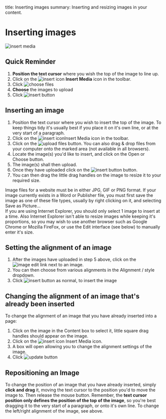 title: Inserting images
summary: Inserting and resizing images in your content.

# Inserting images

![insert media](/_images/insert-images-upload.png)

## Quick Reminder

 1. **Position the text cursor** where you wish the top of the image to line up.
 2. Click on the ![insert icon](/_images/insert-media-icon.png) **Insert Media** icon in the toolbar.
 3. Click ![choose files](/_images/choose-files-button.png)
 4. **Choose** the images to upload
 5. Click ![insert button](/_images/insert-image-button.png)


## Inserting an image
 1. Position the text cursor where you wish to insert the top of the image. To keep things tidy it's usually best if you place it on it's own line, or at the very start of a paragraph.
 2. Click on the ![insert icon](/_images/insert-media-icon.png)Insert Media icon in the toolbar.
 3. Click on the ![upload files](/_images/choose-files-button.png) button. You can also drag & drop files from your computer onto the marked area (not available in all browsers).
 4. Locate the image(s) you'd like to insert, and click on the Open or Choose button.
 5. The image(s) shall then upload.
 6. Once they have uploaded click on the ![insert button](/_images/insert-image-button.png) button.
 7. You can then drag the little drag handles on the image to resize it to your required size.

<div class="note" markdown="1">
Image files for a website must be in either JPG, GIF or PNG format. If your image currently exists in a Word or Publisher file, you must first save the image as one of these file types, usually by right clicking on it, and selecting Save as Picture...</div>

<div class="note" markdown="1">
If you are using Internet Explorer, you should only select 1 image to insert at a time. Also Internet Explorer isn't able to resize images while keeping it's proportions, so you may wish to use another browser such as Google Chrome or Mozilla FireFox, or use the Edit interface (see below) to manually enter it's size.
</div>

## Setting the alignment of an image

 1. After the images have uploaded in step 5 above, click on the ![image edit](/_images/image-edit.png) link next to an image.
 2. You can then choose from various alignments in the Alignment / style dropdown.
 3. Click ![insert button](/_images/insert-image-button.png) as normal, to insert the image

## Changing the alignment of an image that's already been inserted

To change the alignment of an image that you have already inserted into a page:

 1. Click on the image in the Content box to select it, little square drag handles should appear on the image.
 2. Click on the ![insert icon](/_images/insert-media-icon.png) Insert Media icon.
 3. A box will open allowing you to change the alignment settings of the image.
 4. Click ![update button](/_images/update-button.png)

## Repositioning an Image

To change the position of an image that you have already inserted, simply **click and drag** it, moving the text cursor to the position you'd to move the image to. Then release the mouse button. Remember, the **text cursor position only defines the position of the top of the image**, so you're best dragging it to the very start of a paragraph, or onto it's own line. To change the left/right alignment of the image, see above.
